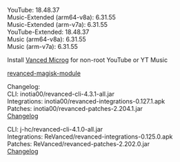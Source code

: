 YouTube: 18.48.37  
Music-Extended (arm64-v8a): 6.31.55  
Music-Extended (arm-v7a): 6.31.55  
YouTube-Extended: 18.48.37  
Music (arm64-v8a): 6.31.55  
Music (arm-v7a): 6.31.55  

Install [Vanced Microg](https://github.com/TeamVanced/VancedMicroG/releases) for non-root YouTube or YT Music  

[revanced-magisk-module](https://github.com/j-hc/revanced-magisk-module)  

Changelog:  
CLI: inotia00/revanced-cli-4.3.1-all.jar  
Integrations: inotia00/revanced-integrations-0.127.1.apk  
Patches: inotia00/revanced-patches-2.204.1.jar  
[Changelog](https://github.com/inotia00/revanced-patches/releases/tag/v2.204.1)

CLI: j-hc/revanced-cli-4.1.0-all.jar  
Integrations: ReVanced/revanced-integrations-0.125.0.apk  
Patches: ReVanced/revanced-patches-2.202.0.jar  
[Changelog](https://github.com/ReVanced/revanced-patches/releases/tag/v2.202.0)  

